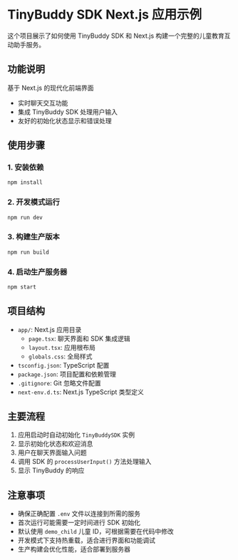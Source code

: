 # TinyBuddy SDK Next.js 应用示例

这个项目展示了如何使用 TinyBuddy SDK 和 Next.js 构建一个完整的儿童教育互动助手服务。

## 功能说明

基于 Next.js 的现代化前端界面
- 实时聊天交互功能
- 集成 TinyBuddy SDK 处理用户输入
- 友好的初始化状态显示和错误处理

## 使用步骤

### 1. 安装依赖

```bash
npm install
```

### 2. 开发模式运行

```bash
npm run dev
```

### 3. 构建生产版本

```bash
npm run build
```

### 4. 启动生产服务器

```bash
npm start
```

## 项目结构

- `app/`: Next.js 应用目录
  - `page.tsx`: 聊天界面和 SDK 集成逻辑
  - `layout.tsx`: 应用根布局
  - `globals.css`: 全局样式
- `tsconfig.json`: TypeScript 配置
- `package.json`: 项目配置和依赖管理
- `.gitignore`: Git 忽略文件配置
- `next-env.d.ts`: Next.js TypeScript 类型定义

## 主要流程

1. 应用启动时自动初始化 `TinyBuddySDK` 实例
2. 显示初始化状态和欢迎消息
3. 用户在聊天界面输入问题
4. 调用 SDK 的 `processUserInput()` 方法处理输入
5. 显示 TinyBuddy 的响应

## 注意事项

- 确保正确配置 `.env` 文件以连接到所需的服务
- 首次运行可能需要一定时间进行 SDK 初始化
- 默认使用 `demo_child` 儿童 ID，可根据需要在代码中修改
- 开发模式下支持热重载，适合进行界面和功能调试
- 生产构建会优化性能，适合部署到服务器